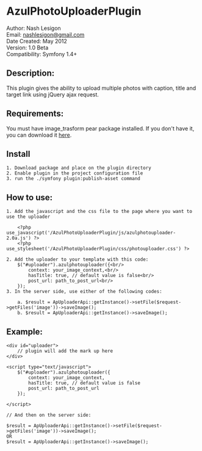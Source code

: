 AzulPhotoUploaderPlugin
============================
Author: Nash Lesigon <br/>
Email: nashlesigon@gmail.com <br/>
Date Created: May 2012 <br/>
Version: 1.0 Beta <br/>
Compatibility: Symfony 1.4+

Description:
------------
This plugin gives the ability to upload multiple photos with caption, title and target link using jQuery ajax request.

Requirements:
-------------
You must have image_trasform pear package installed. If you don't have it, you can download it <a href="http://pear.php.net/package/Image_Transform/redirected">here</a>.

Install
-------

	1. Download package and place on the plugin directory
	2. Enable plugin in the project configuration file
	3. run the ./symfony plugin:publish-asset command

How to use:
-----------

	1. Add the javascript and the css file to the page where you want to use the uploader
		
		<?php use_javascript('/AzulPhotoUploaderPlugin/js/azulphotouploader-2.0a.js') ?>
		<?php use_stylesheet('/AzulPhotoUploaderPlugin/css/photouploader.css') ?>

	2. Add the uploader to your template with this code:
		$("#uploader").azulphotouploader({<br/>
			context: your_image_context,<br/>
			hasTitle: true, // default value is false<br/>
			post_url: path_to_post_url<br/>
		});
	3. In the server side, use either of the following codes:

		a. $result = ApUploaderApi::getInstance()->setFile($request->getFiles('image'))->saveImage();
		b. $result = ApUploaderApi::getInstance()->saveImage();

Example:
--------

	<div id="uploader">
		// plugin will add the mark up here
	</div>

	<script type="text/javascript">
		$("#uploader").azulphotouploader({
			context: your_image_context,
			hasTitle: true, // default value is false
			post_url: path_to_post_url
		});

	</script>

	// And then on the server side:

	$result = ApUploaderApi::getInstance()->setFile($request->getFiles('image'))->saveImage();
	OR
	$result = ApUploaderApi::getInstance()->saveImage();